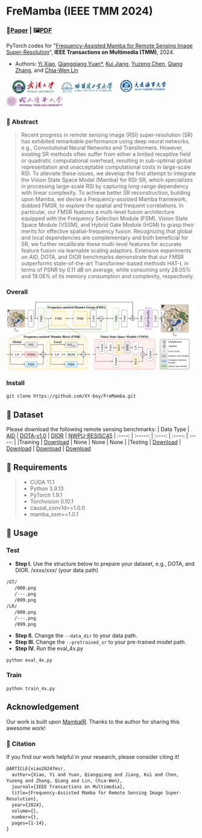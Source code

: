# FreMamba (IEEE TMM 2024)
### 📖[**Paper**](https://ieeexplore.ieee.org/document/10387229) | 🖼️[**PDF**](/fig/TTST.pdf)

PyTorch codes for "[Frequency-Assisted Mamba for Remote Sensing Image Super-Resolution](https://ieeexplore.ieee.org/document/10387229)", **IEEE Transactions on Multimedia (TMM)**, 2024.

- Authors: [Yi Xiao](https://xy-boy.github.io/), [Qiangqiang Yuan*](http://qqyuan.users.sgg.whu.edu.cn/), [Kui Jiang](https://homepage.hit.edu.cn/jiangkui?lang=zh), [Yuzeng Chen](https://jianghe96.github.io/), [Qiang Zhang](https://qzhang95.github.io/), and [Chia-Wen Lin](https://www.ee.nthu.edu.tw/cwlin/)<br>

&nbsp;&nbsp;&nbsp; <img src="fig/whu.png" width="110px"> &nbsp;&nbsp;<img src="fig/hit.png" width="150px"> &nbsp;&nbsp;<img src="fig/dmu.jpg" width="130px"> &nbsp;&nbsp;<img src="fig/nthu.png" width="150px">

### 🌱 Abstract
>Recent progress in remote sensing image (RSI) super-resolution (SR) has exhibited remarkable performance using deep neural networks, e.g., Convolutional Neural Networks and Transformers. However, existing SR methods often suffer
from either a limited receptive field or quadratic computational overhead, resulting in sub-optimal global representation and unacceptable computational costs in large-scale RSI. To alleviate these issues, we develop the first attempt
to integrate the Vision State Space Model (Mamba) for RSI-SR, which specializes in processing large-scale RSI by capturing long-range dependency with linear complexity. To achieve better SR reconstruction, building upon Mamba, we devise a Frequency-assisted Mamba framework, dubbed FMSR, to explore the spatial and frequent correlations. In particular, our FMSR features a multi-level fusion architecture equipped with the Frequency Selection Module (FSM), Vision State Space Module (VSSM), and Hybrid Gate Module (HGM) to grasp their merits for effective spatial-frequency fusion. Recognizing that global and local dependencies are complementary and both beneficial for SR, we further recalibrate these multi-level features for accurate feature fusion via learnable scaling adaptors. Extensive experiments on AID, DOTA, and DIOR benchmarks demonstrate that our FMSR outperforms state-of-the-art Transformer-based methods HAT-L in terms of PSNR by 0.11 dB on average, while consuming only 28.05% and 19.08% of its memory consumption and complexity, respectively.
>

### Overall
<div align=center>
<img src="fig/network.png" width="700px">
</div>

### Install
```
git clone https://github.com/XY-boy/FreMamba.git
```

## 🎁 Dataset
Please download the following remote sensing benchmarks:
| Data Type | [AID](https://captain-whu.github.io/AID/) | [DOTA-v1.0](https://captain-whu.github.io/DOTA/dataset.html) | [DIOR](https://www.sciencedirect.com/science/article/pii/S0924271619302825) | [NWPU-RESISC45](https://ieeexplore.ieee.org/abstract/document/7891544)
| :----: | :-----: | :----: | :----: | :----: |
|Training | [Download](https://captain-whu.github.io/AID/) | None | None | None |
|Testing | [Download](https://captain-whu.github.io/AID/) | [Download](https://captain-whu.github.io/DOTA/dataset.html) | [Download](https://drive.google.com/drive/folders/1UdlgHk49iu6WpcJ5467iT-UqNPpx__CC) | [Download](https://onedrive.live.com/?authkey=%21AHHNaHIlzp%5FIXjs&id=5C5E061130630A68%21107&cid=5C5E061130630A68&parId=root&parQt=sharedby&o=OneUp)

## 📃 Requirements
> * CUDA 11.1
> * Python 3.9.13
> * PyTorch 1.9.1
> * Torchvision 0.10.1
> * causal_conv1d==1.0.0
> * mamba_ssm==1.0.1

## 🧩 Usage
### Test
- **Step I.**  Use the structure below to prepare your dataset, e.g., DOTA, and DIOR.
/xxxx/xxx/ (your data path)
```
/GT/ 
   /000.png  
   /···.png  
   /099.png  
/LR/ 
   /000.png  
   /···.png  
   /099.png  
```
- **Step II.**  Change the `--data_dir` to your data path.
- **Step III.**  Change the `--pretrained_sr` to your pre-trained model path. 
- **Step IV.**  Run the eval_4x.py
```
python eval_4x.py
```

### Train
```
python train_4x.py
```

## Acknowledgement
Our work is built upon [MambaIR](https://github.com/csguoh/MambaIR). Thanks to the author for sharing this awesome work!

### 🥰 Citation
If you find our work helpful in your research, please consider citing it!
```
@ARTICLE{xiao2024fmsr,
  author={Xiao, Yi and Yuan, Qiangqiang and Jiang, Kui and Chen, Yuzeng and Zhang, Qiang and Lin, Chia-Wen},
  journal={IEEE Transactions on Multimedia}, 
  title={Frequency-Assisted Mamba for Remote Sensing Image Super-Resolution}, 
  year={2024},
  volume={},
  number={},
  pages={1-14},
}
```


